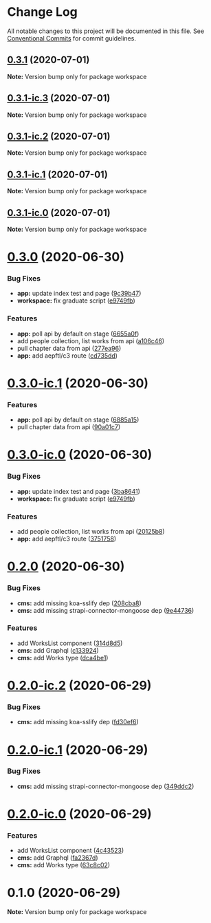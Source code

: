 # Change Log

All notable changes to this project will be documented in this file.
See [Conventional Commits](https://conventionalcommits.org) for commit guidelines.

## [0.3.1](https://github.com/JakeElder/tenjin/compare/v0.3.0...v0.3.1) (2020-07-01)

**Note:** Version bump only for package workspace





## [0.3.1-ic.3](https://github.com/JakeElder/tenjin/compare/v0.3.1-ic.2...v0.3.1-ic.3) (2020-07-01)

**Note:** Version bump only for package workspace





## [0.3.1-ic.2](https://github.com/JakeElder/tenjin/compare/v0.3.1-ic.1...v0.3.1-ic.2) (2020-07-01)

**Note:** Version bump only for package workspace





## [0.3.1-ic.1](https://github.com/JakeElder/tenjin/compare/v0.3.1-ic.0...v0.3.1-ic.1) (2020-07-01)

**Note:** Version bump only for package workspace





## [0.3.1-ic.0](https://github.com/JakeElder/tenjin/compare/v0.3.0...v0.3.1-ic.0) (2020-07-01)

**Note:** Version bump only for package workspace





# [0.3.0](https://github.com/JakeElder/tenjin/compare/v0.2.0...v0.3.0) (2020-06-30)


### Bug Fixes

* **app:** update index test and page ([9c39b47](https://github.com/JakeElder/tenjin/commit/9c39b470302df415a50dcf0a91ab5bcd018c9a4f))
* **workspace:** fix graduate script ([e9749fb](https://github.com/JakeElder/tenjin/commit/e9749fb03a60344a3a46165eb93ab251d3cae61e))


### Features

* **app:** poll api by default on stage ([6655a0f](https://github.com/JakeElder/tenjin/commit/6655a0f64d302cb11e58168c4d8f7e0a2b588163))
* add people collection, list works from api ([a106c46](https://github.com/JakeElder/tenjin/commit/a106c465a83134b341ecb67cd9425525c26668ea))
* pull chapter data from api ([277ea96](https://github.com/JakeElder/tenjin/commit/277ea964787d77ba67b03b7c600cc756b468a46f))
* **app:** add aepftl/c3 route ([cd735dd](https://github.com/JakeElder/tenjin/commit/cd735ddfd9ed43f73954d4ca01f4043f03593bb0))





# [0.3.0-ic.1](https://github.com/JakeElder/tenjin/compare/v0.3.0-ic.0...v0.3.0-ic.1) (2020-06-30)


### Features

* **app:** poll api by default on stage ([6885a15](https://github.com/JakeElder/tenjin/commit/6885a15fcfd23e01a36240acb091fd09b96897c8))
* pull chapter data from api ([90a01c7](https://github.com/JakeElder/tenjin/commit/90a01c73c165813cd725336f4b329a9021d88cb5))





# [0.3.0-ic.0](https://github.com/JakeElder/tenjin/compare/v0.2.0...v0.3.0-ic.0) (2020-06-30)


### Bug Fixes

* **app:** update index test and page ([3ba8641](https://github.com/JakeElder/tenjin/commit/3ba86410264324defa084ed1259d6c6e7831824e))
* **workspace:** fix graduate script ([e9749fb](https://github.com/JakeElder/tenjin/commit/e9749fb03a60344a3a46165eb93ab251d3cae61e))


### Features

* add people collection, list works from api ([20125b8](https://github.com/JakeElder/tenjin/commit/20125b87a28385e3c568f1c320f740df47ee1de5))
* **app:** add aepftl/c3 route ([3751758](https://github.com/JakeElder/tenjin/commit/3751758b4913f4fbf49ae2f751e1e17d23ddbe79))





# [0.2.0](https://github.com/JakeElder/tenjin/compare/v0.1.0...v0.2.0) (2020-06-30)


### Bug Fixes

* **cms:** add missing koa-sslify dep ([208cba8](https://github.com/JakeElder/tenjin/commit/208cba8bac5d2cb0baa13a650c8ba7ed79403342))
* **cms:** add missing strapi-connector-mongoose dep ([9e44736](https://github.com/JakeElder/tenjin/commit/9e44736f94127690d31aa44a2f58734146a3fde3))


### Features

* add WorksList component ([314d8d5](https://github.com/JakeElder/tenjin/commit/314d8d51671af35bf6c99d2f07cc4e13ae90230d))
* **cms:** add Graphql ([c133924](https://github.com/JakeElder/tenjin/commit/c133924733b41518ae0d39f93271c2f51437347c))
* **cms:** add Works type ([dca4be1](https://github.com/JakeElder/tenjin/commit/dca4be1de691c868558b94c6dd6dc4a31715a689))





# [0.2.0-ic.2](https://github.com/JakeElder/tenjin/compare/v0.2.0-ic.1...v0.2.0-ic.2) (2020-06-29)


### Bug Fixes

* **cms:** add missing koa-sslify dep ([fd30ef6](https://github.com/JakeElder/tenjin/commit/fd30ef6f6db7b4317e9bb453ee4cded02c3dbfa6))





# [0.2.0-ic.1](https://github.com/JakeElder/tenjin/compare/v0.2.0-ic.0...v0.2.0-ic.1) (2020-06-29)


### Bug Fixes

* **cms:** add missing strapi-connector-mongoose dep ([349ddc2](https://github.com/JakeElder/tenjin/commit/349ddc296eab890fd5e95883f47bc124f0e0f69e))





# [0.2.0-ic.0](https://github.com/JakeElder/tenjin/compare/v0.1.0...v0.2.0-ic.0) (2020-06-29)


### Features

* add WorksList component ([4c43523](https://github.com/JakeElder/tenjin/commit/4c43523fdbd8af0af72891e974813314f9692bb4))
* **cms:** add Graphql ([fa2367d](https://github.com/JakeElder/tenjin/commit/fa2367d40172d9e28a3567409386f2de44a7ca37))
* **cms:** add Works type ([63c8c02](https://github.com/JakeElder/tenjin/commit/63c8c02f61b9a57f6972ce97a6571a23357352a5))





# 0.1.0 (2020-06-29)

**Note:** Version bump only for package workspace
